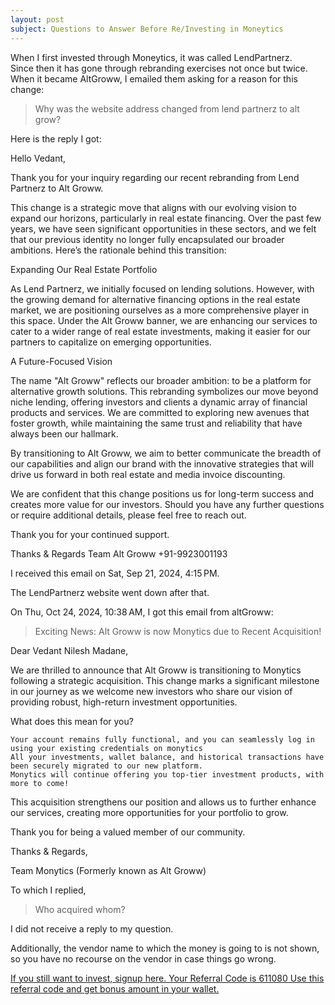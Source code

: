 ```yaml
---
layout: post 
subject: Questions to Answer Before Re/Investing in Moneytics
---
```

When I first invested through Moneytics, it was called LendPartnerz.  
Since then it has gone through rebranding exercises not once but twice.  
When it became AltGroww, I emailed them asking for a reason for this change:

> Why was the website address changed from lend partnerz to alt grow?

Here is the reply I got:  

Hello Vedant,

Thank you for your inquiry regarding our recent rebranding from Lend Partnerz to Alt Groww.

 

This change is a strategic move that aligns with our evolving vision to expand our horizons, particularly in real estate financing. Over the past few years, we have seen significant opportunities in these sectors, and we felt that our previous identity no longer fully encapsulated our broader ambitions. Here’s the rationale behind this transition:

 

Expanding Our Real Estate Portfolio

As Lend Partnerz, we initially focused on lending solutions. However, with the growing demand for alternative financing options in the real estate market, we are positioning ourselves as a more comprehensive player in this space. Under the Alt Groww banner, we are enhancing our services to cater to a wider range of real estate investments, making it easier for our partners to capitalize on emerging opportunities.

 

A Future-Focused Vision

The name "Alt Groww" reflects our broader ambition: to be a platform for alternative growth solutions. This rebranding symbolizes our move beyond niche lending, offering investors and clients a dynamic array of financial products and services. We are committed to exploring new avenues that foster growth, while maintaining the same trust and reliability that have always been our hallmark.

 

By transitioning to Alt Groww, we aim to better communicate the breadth of our capabilities and align our brand with the innovative strategies that will drive us forward in both real estate and media invoice discounting.

 

We are confident that this change positions us for long-term success and creates more value for our investors. Should you have any further questions or require additional details, please feel free to reach out.

 

Thank you for your continued support.


Thanks & Regards
Team Alt Groww
+91-9923001193   

I received this email on Sat, Sep 21, 2024, 4:15 PM.  

The LendPartnerz website went down after that.  

On Thu, Oct 24, 2024, 10:38 AM, I got this email from altGroww:  

> Exciting News: Alt Groww is now Monytics due to Recent Acquisition!

Dear Vedant Nilesh Madane,

We are thrilled to announce that Alt Groww is transitioning to Monytics following a strategic acquisition. This change marks a significant milestone in our journey as we welcome new investors who share our vision of providing robust, high-return investment opportunities.

What does this mean for you?

    Your account remains fully functional, and you can seamlessly log in using your existing credentials on monytics
    All your investments, wallet balance, and historical transactions have been securely migrated to our new platform.
    Monytics will continue offering you top-tier investment products, with more to come!

This acquisition strengthens our position and allows us to further enhance our services, creating more opportunities for your portfolio to grow.

Thank you for being a valued member of our community.

Thanks & Regards,

Team Monytics (Formerly known as Alt Groww)

To which I replied, 

> Who acquired whom?

I did not receive a reply to my question.  

Additionally, the vendor name to which the money is going to is not shown, so you have no recourse on the vendor in case things go wrong.  

[If you still want to invest, signup here. 
Your Referral Code is 611080
Use this referral code and get bonus amount in your wallet.
](https://monytics.com/)

